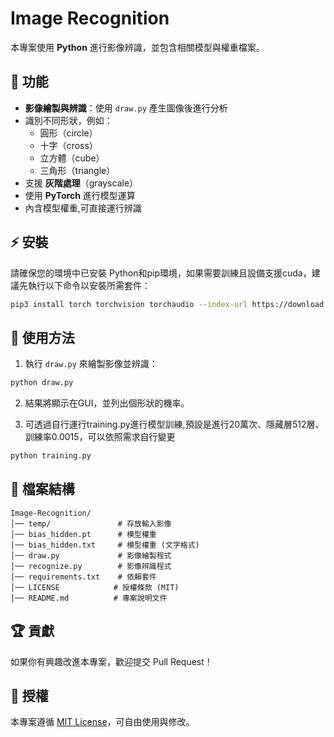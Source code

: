# Image Recognition

本專案使用 **Python** 進行影像辨識，並包含相關模型與權重檔案。

## 📌 功能
- **影像繪製與辨識**：使用 `draw.py` 產生圖像後進行分析
- 識別不同形狀，例如：
  - 圓形（circle）
  - 十字（cross）
  - 立方體（cube）
  - 三角形（triangle）
- 支援 **灰階處理**（grayscale）
- 使用 **PyTorch** 進行模型運算
- 內含模型權重,可直接運行辨識

## ⚡ 安裝
請確保您的環境中已安裝 Python和pip環境，如果需要訓練且設備支援cuda，建議先執行以下命令以安裝所需套件：
```bash
pip3 install torch torchvision torchaudio --index-url https://download.pytorch.org/whl/cu128
```

## 🚀 使用方法
1. 執行 `draw.py` 來繪製影像並辨識：
```bash
python draw.py 
```
2. 結果將顯示在GUI，並列出個形狀的機率。

3. 可透過自行運行training.py進行模型訓練,預設是進行20萬次、隱藏層512層、訓練率0.0015，可以依照需求自行變更
```bash
python training.py 
```

## 📝 檔案結構
```
Image-Recognition/
│── temp/               # 存放輸入影像
│── bias_hidden.pt      # 模型權重
│── bias_hidden.txt     # 模型權重 (文字格式)
│── draw.py             # 影像繪製程式
│── recognize.py        # 影像辨識程式
│── requirements.txt    # 依賴套件
│── LICENSE            # 授權條款 (MIT)
│── README.md          # 專案說明文件
```

## 🏆 貢獻
如果你有興趣改進本專案，歡迎提交 Pull Request！

## 📜 授權
本專案遵循 [MIT License](LICENSE)，可自由使用與修改。
